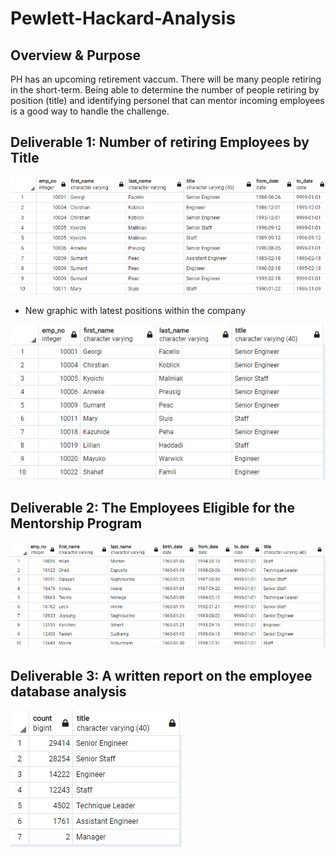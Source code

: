 # Pewlett-Hackard-Analysis

## Overview & Purpose

PH has an upcoming retirement vaccum.  There will be many people retiring in the short-term.  Being able to determine the number of people retiring by position (title) and identifying personel that can mentor incoming employees is a good way to handle the challenge.

## Deliverable 1: Number of retiring Employees by Title
![Retire_titles](Graphics/Retire_titles.PNG)

* New graphic with latest positions within the company

![uniq_new_retire_titles](Graphics/uniq_new_retire_titles.PNG)

## Deliverable 2: The Employees Eligible for the Mentorship Program

![mentor_elig](Graphics/mentor_elig.PNG)

## Deliverable 3:  A written report on the employee database analysis

![retiring_titles_count](Graphics/retiring_titles_count.PNG)
